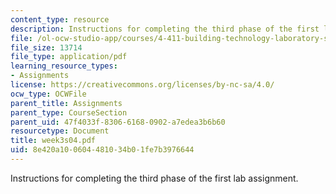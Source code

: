 ```yaml
---
content_type: resource
description: Instructions for completing the third phase of the first lab assignment.
file: /ol-ocw-studio-app/courses/4-411-building-technology-laboratory-spring-2004/8e420a100604481034b01fe7b3976644_week3s04.pdf
file_size: 13714
file_type: application/pdf
learning_resource_types:
- Assignments
license: https://creativecommons.org/licenses/by-nc-sa/4.0/
ocw_type: OCWFile
parent_title: Assignments
parent_type: CourseSection
parent_uid: 47f4033f-8306-6168-0902-a7edea3b6b60
resourcetype: Document
title: week3s04.pdf
uid: 8e420a10-0604-4810-34b0-1fe7b3976644
---
```

Instructions for completing the third phase of the first lab assignment.